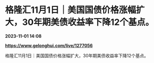 # 格隆汇11月1日｜美国国债价格涨幅扩大，30年期美债收益率下降12个基点。

**2023-11-01 14:08**

**https://www.gelonghui.com/live/1277056**

格隆汇11月1日｜美国国债价格涨幅扩大，30年期美债收益率下降12个基点。